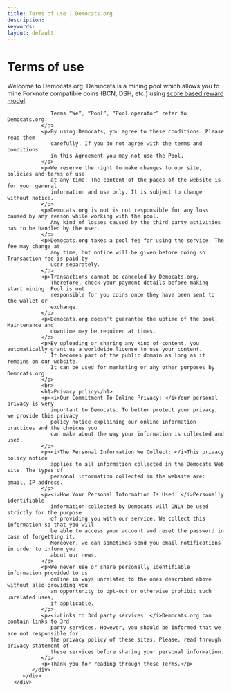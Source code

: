 ```yaml
---
title: Terms of use | Democats.org
description: 
keywords:
layout: default
---
```


<div class="container">
   <div>
      <div class="text-block">
         <div class="included-article">
            <div>
               <h1>Terms of use</h1>
               <p>Welcome to Democats.org. Democats is a mining pool which allows you to mine
                  Forknote compatible coins (BCN, DSH, etc.) using <a href="https://mining.bitcoin.cz/help/#!/manual/rewards" target="_blank">score based reward model</a>.

                  Terms “We”, “Pool”, “Pool operator” refer to Democats.org.
               </p>
               <p>By using Democats, you agree to these conditions. Please read them
                  carefully. If you do not agree with the terms and conditions
                  in this Agreement you may not use the Pool.
               </p>
               <p>We reserve the right to make changes to our site, policies and terms of use
                  at any time. The content of the pages of the website is for your general
                  information and use only. It is subject to change without notice.
               </p>
               <p>Democats.org‏ ‎is not is not responsible for any loss caused by any reason while working with the pool.
                  Any kind of losses caused by the third party activities has to be handled by the user.
               </p>
               <p>Democats.org takes a pool fee for using the service. The fee may change at
                  any time, but notice will be given before doing so. Transaction fee is paid by
                  user separately.
               </p>
               <p>Transactions cannot be canceled by Democats.org.
                  Therefore, check your payment details before making start mining. Pool is not
                  responsible for you coins once they have been sent to the wallet or
                  exchange.
               </p>
               <p>Democats.org doesn’t guarantee the uptime of the pool. Maintenance and
                  downtime may be required at times.
               </p>
               <p>By uploading or sharing any kind of content, you automatically grant us a worldwide license to use your content.
                  It becomes part of the public domain as long as it remains on our website.
                  It can be used for marketing or any other purposes by Democats.org
               </p>
               <br>
               <h1>Privacy policy</h1>
               <p><i>Our Commitment To Online Privacy: </i>Your personal privacy is very
                  important to Democats. To better protect your privacy, we provide this privacy
                  policy notice explaining our online information practices and the choices you
                  can make about the way your information is collected and used.
               </p>
               <p><i>The Personal Information We Collect: </i>This privacy policy notice
                  applies to all information collected in the Democats Web site. The types of
                  personal information collected in the website are: email, IP address.
               </p>
               <p><i>How Your Personal Information Is Used: </i>Personally identifiable
                  information collected by Democats will ONLY be used strictly for the purpose
                  of providing you with our service. We collect this information so that you will
                  be able to access your account and reset the password in case of forgetting it.
                  Moreover, we can sometimes send you email notifications in order to inform you
                  about our news.
               </p>
               <p>We never use or share personally identifiable information provided to us
                  online in ways unrelated to the ones described above without also providing you
                  an opportunity to opt-out or otherwise prohibit such unrelated uses,
                  if applicable.
               </p>
               <p><i>Links to 3rd party services: </i>Democats.org can contain links to 3rd
                  party services. However, you should be informed that we are not responsible for
                  the privacy policy of these sites. Please, read through privacy statement of
                  these services before sharing your personal information.
               </p>
               <p>Thank you for reading through these Terms.</p>
            </div>
         </div>
      </div>
   </div>
</div>
